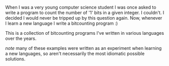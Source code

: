 When I was a very young computer science student I was once asked to write a
program to count the number of '1' bits in a given integer. I couldn't.
I decided I would never be tripped up by this question again. Now, whenever I
learn a new language I write a bitcounting program :)

This is a collection of bitcounting programs I've written in various languages
over the years.

*note* many of these examples were written as an experiment when learning a
new languages, so aren't necessarily the most idiomatic possible solutions.
